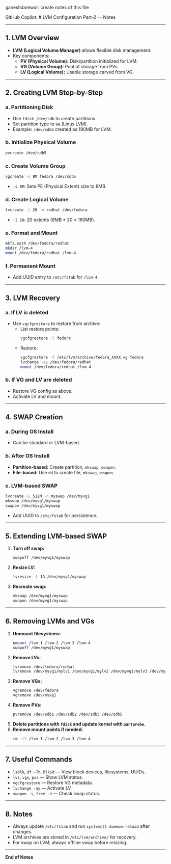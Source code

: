 ganeshdarewar: create notes of this file

GitHub Copilot: # LVM Configuration Part-2 — Notes

---

## 1. LVM Overview

- **LVM (Logical Volume Manager)** allows flexible disk management.
- Key components:
  - **PV (Physical Volume):** Disk/partition initialized for LVM.
  - **VG (Volume Group):** Pool of storage from PVs.
  - **LV (Logical Volume):** Usable storage carved from VG.

---

## 2. Creating LVM Step-by-Step

### a. Partitioning Disk

- Use `fdisk /dev/sdb` to create partitions.
- Set partition type to `8e` (Linux LVM).
- Example: `/dev/sdb5` created as 190MB for LVM.

### b. Initialize Physical Volume

```bash
pvcreate /dev/sdb5
```

### c. Create Volume Group

```bash
vgcreate -s 8M fedora /dev/sdb5
```
- `-s 8M`: Sets PE (Physical Extent) size to 8MB.

### d. Create Logical Volume

```bash
lvcreate -l 20 -n redhat /dev/fedora
```
- `-l 20`: 20 extents (8MB * 20 = 160MB).

### e. Format and Mount

```bash
mkfs.ext4 /dev/fedora/redhat
mkdir /lvm-4
mount /dev/fedora/redhat /lvm-4
```

### f. Permanent Mount

- Add UUID entry to `/etc/fstab` for `/lvm-4`.

---

## 3. LVM Recovery

### a. If LV is deleted

- Use `vgcfgrestore` to restore from archive:
  - List restore points:
    ```bash
    vgcfgrestore -l fedora
    ```
  - Restore:
    ```bash
    vgcfgrestore -f /etc/lvm/archive/fedora_XXXX.vg fedora
    lvchange -ay /dev/fedora/redhat
    mount /dev/fedora/redhat /lvm-4
    ```

### b. If VG and LV are deleted

- Restore VG config as above.
- Activate LV and mount.

---

## 4. SWAP Creation

### a. During OS Install

- Can be standard or LVM-based.

### b. After OS Install

- **Partition-based:** Create partition, `mkswap`, `swapon`.
- **File-based:** Use `dd` to create file, `mkswap`, `swapon`.

### c. LVM-based SWAP

```bash
lvcreate -L 512M -n myswap /dev/myvg1
mkswap /dev/myvg1/myswap
swapon /dev/myvg1/myswap
```
- Add UUID to `/etc/fstab` for persistence.

---

## 5. Extending LVM-based SWAP

1. **Turn off swap:**
   ```bash
   swapoff /dev/myvg1/myswap
   ```
2. **Resize LV:**
   ```bash
   lvresize -L 1G /dev/myvg1/myswap
   ```
3. **Recreate swap:**
   ```bash
   mkswap /dev/myvg1/myswap
   swapon /dev/myvg1/myswap
   ```

---

## 6. Removing LVMs and VGs

1. **Unmount filesystems:**
   ```bash
   umount /lvm-1 /lvm-2 /lvm-3 /lvm-4
   swapoff /dev/myvg1/myswap
   ```
2. **Remove LVs:**
   ```bash
   lvremove /dev/fedora/redhat
   lvremove /dev/myvg1/mylv1 /dev/myvg1/mylv2 /dev/myvg1/mylv3 /dev/myvg1/myswap
   ```
3. **Remove VGs:**
   ```bash
   vgremove /dev/fedora
   vgremove /dev/myvg1
   ```
4. **Remove PVs:**
   ```bash
   pvremove /dev/sdb1 /dev/sdb2 /dev/sdb3 /dev/sdb5
   ```
5. **Delete partitions with `fdisk` and update kernel with `partprobe`.**
6. **Remove mount points if needed:**
   ```bash
   rm -rf /lvm-1 /lvm-2 /lvm-3 /lvm-4
   ```

---

## 7. Useful Commands

- `lsblk`, `df -Th`, `blkid` — View block devices, filesystems, UUIDs.
- `lvs`, `vgs`, `pvs` — Show LVM status.
- `vgcfgrestore` — Restore VG metadata.
- `lvchange -ay` — Activate LV.
- `swapon -s`, `free -h` — Check swap status.

---

## 8. Notes

- Always update `/etc/fstab` and run `systemctl daemon-reload` after changes.
- LVM archives are stored in `/etc/lvm/archive/` for recovery.
- For swap on LVM, always offline swap before resizing.

---

**End of Notes**